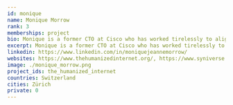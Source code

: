 ```yaml
---
id: monique
name: Monique Morrow
rank: 3
memberships: project
bio: Monique is a former CTO at Cisco who has worked tirelessly to align technologies to society's needs. Her greatest success has been in infusing a big-picture perspective that helps engineers and business leaders understand how existing and future technologies align with the needs of business, government, non-profits, and society-focused organizations. Monique is President of the VETRI Foundation with a mission to empower people to control their identity and privacy. Monique is President and Co-Founder of the Humanized Internet, a non-profit organization focused on providing digital identity for those individuals most underserved, blockchain is certainly a potential mechanism for this billion people challenge. TEDx Speaker and recognized as Forbes top 50 Women globally in Tech 2018. Monique is also in Women Know Cyber, 100 Fascinating Females Fighting Cybercrime book, Steve Morgan and Di Freeze.
excerpt: Monique is a former CTO at Cisco who has worked tirelessly to align technologies to society's needs.
linkedin: https://www.linkedin.com/in/moniquejeannemorrow/
websites: https://www.thehumanizedinternet.org/, https://www.syniverse.com/
image: ./monique_morrow.png
project_ids: the_humanized_internet
countries: Switzerland
cities: Zürich
private: 0
---
```

